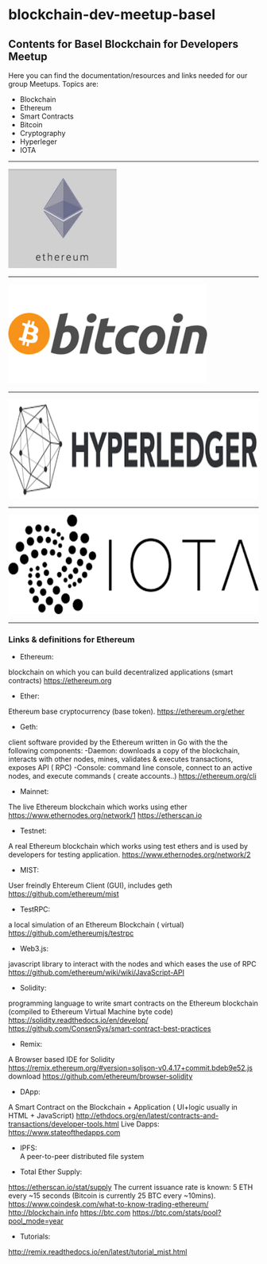 # blockchain-dev-meetup-basel
## Contents for Basel Blockchain for Developers Meetup

Here you can find the documentation/resources and links needed for our group Meetups.
Topics are:
* Blockchain
* Ethereum
* Smart Contracts
* Bitcoin
* Cryptography
* Hyperleger
* IOTA

----
<img src="images/ethereum.png" style="height:200px">

----

<img src="images/bitcoin.png" style="height:200px">

----
<img src="images/hyperledger.png" style="height:200px">

----
<img src="images/iota.png" style="height:200px">

----

### Links & definitions for Ethereum
* Ethereum: 

blockchain on which you can build decentralized applications (smart contracts)
https://ethereum.org

* Ether:

Ethereum base cryptocurrency (base token).
https://ethereum.org/ether

* Geth:

client software provided by the Ethereum written in Go with the the following components:
-Daemon: downloads a copy of the blockchain, interacts with other nodes, mines,  validates & executes transactions,
 exposes API ( RPC) 
-Console: command line console, connect to an active nodes, and execute commands ( create accounts..)
https://ethereum.org/cli

* Mainnet: 

The live Ethereum blockchain which works using ether
https://www.ethernodes.org/network/1
https://etherscan.io

* Testnet:

A real Ethereum blockchain which works using test ethers and is used by developers for testing application. 
https://www.ethernodes.org/network/2

* MIST:

User freindly Ehtereum Client (GUI), includes geth
https://github.com/ethereum/mist

* TestRPC: 

a local simulation of an Ethereum Blockchain ( virtual)
https://github.com/ethereumjs/testrpc

* Web3.js:

javascript library to interact with the nodes and which eases the use of RPC 
https://github.com/ethereum/wiki/wiki/JavaScript-API

* Solidity:

programming language to write smart contracts on the Ethereum blockchain (compiled to Ethereum Virtual Machine byte code)
https://solidity.readthedocs.io/en/develop/
https://github.com/ConsenSys/smart-contract-best-practices

* Remix:
 
 A Browser based IDE for Solidity
 https://remix.ethereum.org/#version=soljson-v0.4.17+commit.bdeb9e52.js
 download https://github.com/ethereum/browser-solidity
 
* DApp:

 A Smart Contract on the Blockchain + Application ( UI+logic usually in HTML + JavaScript)
 http://ethdocs.org/en/latest/contracts-and-transactions/developer-tools.html
 Live Dapps:
 https://www.stateofthedapps.com
 
 * IPFS:  
 A peer-to-peer distributed file system 
 
 * Total Ether Supply:
 
 https://etherscan.io/stat/supply
 The current issuance rate is known: 5 ETH every ~15 seconds (Bitcoin is currently 25 BTC every ~10mins).
 https://www.coindesk.com/what-to-know-trading-ethereum/
 http://blockchain.info
 https://btc.com
 https://btc.com/stats/pool?pool_mode=year
 
 * Tutorials:
 
 http://remix.readthedocs.io/en/latest/tutorial_mist.html
 